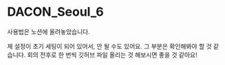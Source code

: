 # DACON_Seoul_6

사용법은 노션에 올려놓았습니다.

제 설정이 초기 세팅이 되어 있어서, 안 될 수도 있어요. 그 부분은 확인해봐야 할 것 같습니다. 회의 전후로 한 번씩 깃허브 파일 올리는 것 해보시면 좋을 것 같아요!